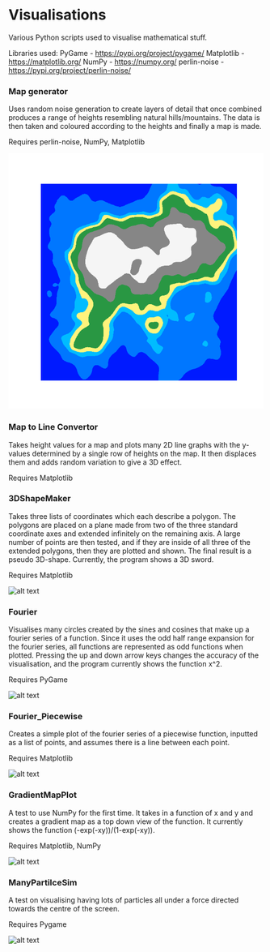 # Visualisations
Various Python scripts used to visualise mathematical stuff.

Libraries used:
PyGame - https://pypi.org/project/pygame/
Matplotlib - https://matplotlib.org/
NumPy - https://numpy.org/
perlin-noise - https://pypi.org/project/perlin-noise/

### Map generator
Uses random noise generation to create layers of detail that once combined produces a range of heights resembling natural hills/mountains. The data is then taken and coloured according to the heights and finally a map is made.

Requires perlin-noise, NumPy, Matplotlib

![alt text](https://github.com/cazcaz/Visualisations/blob/main/myplot.png)

### Map to Line Convertor
Takes height values for a map and plots many 2D line graphs with the y-values determined by a single row of heights on the map. It then displaces them and adds random variation to give a 3D effect.

Requires Matplotlib

### 3DShapeMaker
Takes three lists of coordinates which each describe a polygon. The polygons are placed on a plane made from two of the three standard coordinate axes and extended infinitely on the remaining axis. A large number of points are then tested, and if they are inside of all three of the extended polygons, then they are plotted and shown. The final result is a pseudo 3D-shape. Currently, the program shows a 3D sword.

Requires Matplotlib

![alt text](https://github.com/cazcaz/Visualisations/blob/main/3DSwordVisualisation.gif)

### Fourier
Visualises many circles created by the sines and cosines that make up a fourier series of a function. Since it uses the odd half range expansion for the fourier series, all functions are represented as odd functions when plotted. Pressing the up and down arrow keys changes the accuracy of the visualisation, and the program currently shows the function x^2.

Requires PyGame

![alt text](https://github.com/cazcaz/Visualisations/blob/main/FourierVisualisation.gif)

### Fourier_Piecewise
Creates a simple plot of the fourier series of a piecewise function, inputted as a list of points, and assumes there is a line between each point.

Requires Matplotlib

![alt text](https://github.com/cazcaz/Visualisations/blob/main/PiecewisePlotPicture.png)

### GradientMapPlot
A test to use NumPy for the first time. It takes in a function of x and y and creates a gradient map as a top down view of the function. It currently shows the function (-exp(-xy))/(1-exp(-xy)).

Requires Matplotlib, NumPy

![alt text](https://github.com/cazcaz/Visualisations/blob/main/GradientPlotPicture.png)

### ManyPartilceSim
A test on visualising having lots of particles all under a force directed towards the centre of the screen.

Requires Pygame

![alt text](https://github.com/cazcaz/Visualisations/blob/main/ManyParticleSim.gif)
